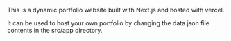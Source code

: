 This is a dynamic portfolio website built with Next.js and hosted with vercel. 

It can be used to host your own portfolio by changing the data.json file contents in the src/app directory.
